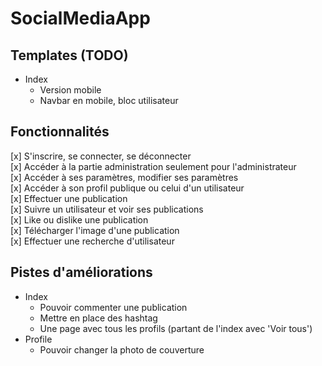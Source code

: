 # SocialMediaApp

## Templates (TODO)
- Index  
  - Version mobile  
  - Navbar en mobile, bloc utilisateur  

## Fonctionnalités
[x] S'inscrire, se connecter, se déconnecter  
[x] Accéder à la partie administration seulement pour l'administrateur  
[x] Accéder à ses paramètres, modifier ses paramètres  
[x] Accéder à son profil publique ou celui d'un utilisateur  
[x] Effectuer une publication  
[x] Suivre un utilisateur et voir ses publications  
[x] Like ou dislike une publication  
[x] Télécharger l'image d'une publication  
[x] Effectuer une recherche d'utilisateur  

## Pistes d'améliorations
- Index
  - Pouvoir commenter une publication
  - Mettre en place des hashtag  
  - Une page avec tous les profils (partant de l'index avec 'Voir tous')
- Profile  
  - Pouvoir changer la photo de couverture  
